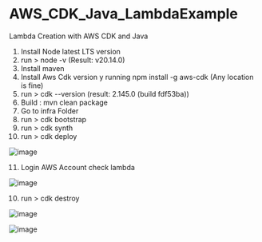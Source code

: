 # AWS_CDK_Java_LambdaExample
Lambda Creation with AWS CDK and Java

1. Install Node latest LTS version
2. run > node -v (Result: v20.14.0)
3. Install maven
4. Install Aws Cdk version y running npm install -g aws-cdk (Any location is fine)
5. run > cdk --version  (result: 2.145.0 (build fdf53ba))
6. Build : mvn clean package
7. Go to infra Folder 
8. run > cdk bootstrap
9. run > cdk synth
10. run > cdk deploy
   
   ![image](https://github.com/srss-pocs/AWS_CDK_Java_LambdaExample/assets/145287517/2cb18567-17bc-4203-a05c-d331bad60c38)

11. Login AWS Account check lambda

  ![image](https://github.com/srss-pocs/AWS_CDK_Java_LambdaExample/assets/145287517/48294738-6606-463a-b7a7-18ecaae44757)

10. run > cdk destroy

![image](https://github.com/srss-pocs/AWS_CDK_Java_LambdaExample/assets/145287517/06fba4dd-5f06-465b-954a-3afd8b36be5c)

    
![image](https://github.com/srss-pocs/AWS_CDK_Java_LambdaExample/assets/145287517/abdf138d-95a2-4dec-9d40-cec906bfe1f2)
